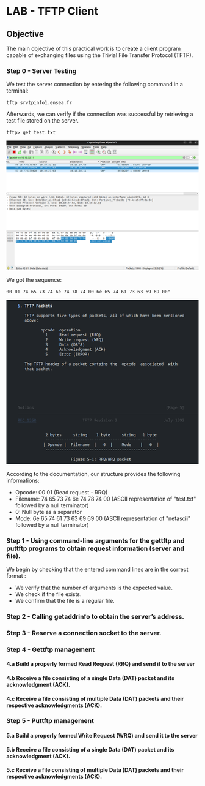 # LAB - TFTP Client

## Objective

The main objective of this practical work is to create a client program capable of exchanging files using the Trivial File Transfer
Protocol (TFTP).

### Step 0 - Server Testing

We test the server connection by entering the following command in a terminal: 

```shell
tftp srvtpinfo1.ensea.fr
``` 

Afterwards, we can verify if the connection was successful by retrieving a test file stored on the server.
```
tftp> get test.txt
```

![](img/package.png)

We got the sequence:
```
00 01 74 65 73 74 6e 74 78 74 00 6e 65 74 61 73 63 69 69 00"
```
![](img/doc.png)

According to the documentation, our structure provides the following informations:

* Opcode: 00 01 (Read request - RRQ)
* Filename: 74 65 73 74 6e 74 78 74 00 (ASCII representation of "test.txt" followed by a null terminator)
* 0: Null byte as a separator
* Mode: 6e 65 74 61 73 63 69 69 00 (ASCII representation of "netascii" followed by a null terminator)

### Step 1 - Using command-line arguments for the gettftp and puttftp programs to obtain request information (server and file).

We begin by checking that the entered command lines are in the correct format : 

* We verify that the number of arguments is the expected value.
* We check if the file exists.
* We confirm that the file is a regular file.

### Step 2 - Calling getaddrinfo to obtain the server’s address.



### Step 3 - Reserve a connection socket to the server.


### Step 4 - Gettftp management


#### 4.a Build a properly formed Read Request (RRQ) and send it to the server


#### 4.b Receive a file consisting of a single Data (DAT) packet and its acknowledgment (ACK).


#### 4.c Receive a file consisting of multiple Data (DAT) packets and their respective acknowledgments (ACK).


### Step 5 - Puttftp management


#### 5.a Build a properly formed Write Request (WRQ) and send it to the server


#### 5.b Receive a file consisting of a single Data (DAT) packet and its acknowledgment (ACK).


#### 5.c Receive a file consisting of multiple Data (DAT) packets and their respective acknowledgments (ACK).
